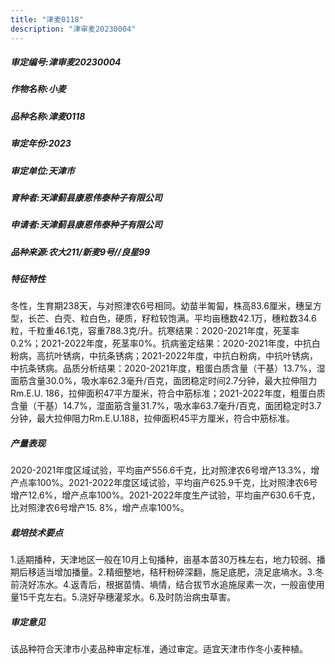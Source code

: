 ```yaml
---
title: "津麦0118"
description: "津审麦20230004"
---
```

##### 审定编号:津审麦20230004

##### 作物名称:小麦

##### 品种名称:津麦0118

##### 审定年份:2023

##### 审定单位:天津市

##### 育种者:天津蓟县康恩伟泰种子有限公司

##### 申请者:天津蓟县康恩伟泰种子有限公司

##### 品种来源:农大211/新麦9号//良星99

##### 特征特性
冬性，生育期238天，与对照津农6号相同。幼苗半匍匐，株高83.6厘米，穗呈方型，长芒、白壳、粒白色，硬质，籽粒较饱满。平均亩穗数42.1万，穗粒数34.6粒，千粒重46.1克，容重788.3克/升。抗寒结果：2020-2021年度，死茎率0.2%；2021-2022年度，死茎率0%。抗病鉴定结果：2020-2021年度，中抗白粉病，高抗叶锈病，中抗条锈病；2021-2022年度，中抗白粉病，中抗叶锈病，中抗条锈病。品质分析结果：2020-2021年度，粗蛋白质含量（干基）13.7%，湿面筋含量30.0%，吸水率62.3毫升/百克，面团稳定时间2.7分钟，最大拉伸阻力Rm.E.U. 186，拉伸面积47平方厘米，符合中筋标准；2021-2022年度，粗蛋白质含量（干基）14.7%，湿面筋含量31.7%，吸水率63.7毫升/百克，面团稳定时3.7分钟，最大拉伸阻力Rm.E.U.188，拉伸面积45平方厘米，符合中筋标准。

##### 产量表现
2020-2021年度区域试验，平均亩产556.6千克，比对照津农6号增产13.3%，增产点率100%。2021-2022年度区域试验，平均亩产625.9千克，比对照津农6号增产12.6%，增产点率100%。2021-2022年度生产试验，平均亩产630.6千克，比对照津农6号增产15. 8%，增产点率100%。

##### 栽培技术要点
1.适期播种，天津地区一般在10月上旬播种，亩基本苗30万株左右，地力较弱、播期后移适当增加播量。2.精细整地，秸秆粉碎深翻，施足底肥，浇足底墒水。3.冬前浇好冻水。4.返青后，根据苗情、墒情，结合拔节水追施尿素一次，一般亩使用量15千克左右。5.浇好孕穗灌浆水。6.及时防治病虫草害。

##### 审定意见
该品种符合天津市小麦品种审定标准，通过审定。适宜天津市作冬小麦种植。

